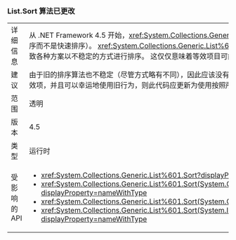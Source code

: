 ### <a name="listsort-algorithm-changed"></a>List.Sort 算法已更改

|   |   |
|---|---|
|详细信息|从 .NET Framework 4.5 开始，<xref:System.Collections.Generic.List%601?displayProperty=name> 的排序算法就已更改（为内省排序而不是快速排序）。 <xref:System.Collections.Generic.List%601?displayProperty=name> 的排序一直都不稳定，但此更改可能会导致各种方案以不稳定的方式进行排序。 这仅仅意味着等效项目可能会在随后的 API 调用中按不同顺序排序。|
|建议|由于旧的排序算法也不稳定（尽管方式略有不同），因此应该没有代码依赖于始终按特定顺序排序的等效项。 如果有代码实例依赖于此等效项，并且可以幸运地使用旧行为，则此代码应更新为使用按照所需顺序对项进行确定性排序的比较器。|
|范围|透明|
|版本|4.5|
|类型|运行时|
|受影响的 API|<ul><li><xref:System.Collections.Generic.List%601.Sort?displayProperty=nameWithType></li><li><xref:System.Collections.Generic.List%601.Sort(System.Collections.Generic.IComparer{%600})?displayProperty=nameWithType></li><li><xref:System.Collections.Generic.List%601.Sort(System.Comparison{%600})?displayProperty=nameWithType></li><li><xref:System.Collections.Generic.List%601.Sort(System.Int32,System.Int32,System.Collections.Generic.IComparer{%600})?displayProperty=nameWithType></li></ul>|

